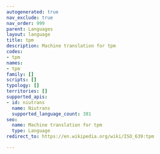 ```yaml
---
autogenerated: true
nav_exclude: true
nav_order: 999
parent: Languages
layout: language
title: tpm
description: Machine translation for tpm
codes:
- tpm
names:
- tpm
family: []
scripts: []
typology: []
territories: []
supported_apis:
- id: niutrans
  name: Niutrans
  supported_language_count: 381
seo:
  name: Machine translation for tpm
  type: Language
redirect_to: https://en.wikipedia.org/wiki/ISO_639:tpm

---
```


